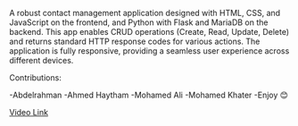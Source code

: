 A robust contact management application designed with HTML, CSS, and JavaScript on the frontend, and Python with Flask and MariaDB on the backend. This app enables CRUD operations (Create, Read, Update, Delete) and returns standard HTTP response codes for various actions. The application is fully responsive, providing a seamless user experience across different devices.

Contributions:

-Abdelrahman
-Ahmed Haytham
-Mohamed Ali
-Mohamed Khater
-Enjoy 😊

[Video Link](https://drive.google.com/file/d/1dUhUtixcN0EqXLvJlbEMwGHU6XAC_NA8/view?usp=drive_link)

